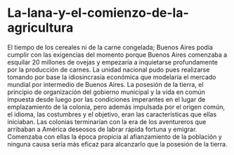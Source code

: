 # La-lana-y-el-comienzo-de-la-agricultura
El tiempo de los cereales ni de la carne congelada; Buenos Aires podía cumplir con las exigencias del momento porque Buenos Aires comenzaba a esquilar 20 millones de ovejas y empezaría a inquietarse profundamente por la producción de carnes. La unidad nacional pudo pues realizarse tomando por base la idiosincrasia económica que modelaría el mercado mundial por intermedio de Buenos Aires. La posesión de la tierra, el principio de organización del gobierno municipal y la vida en común impuesta desde luego por las condiciones imperantes en el lugar de emplazamiento de la colonia, pero además impulsada por el origen común, el idioma, las costumbres y el objetivo, eran las características que ellas iniciaban. Las colonias terminarían con la era de los aventureros que arribaban a América deseosos de labrar rápida fortuna y emigrar. Comenzaba con ellas la época propicia al afianzamiento de la población y ninguna causa sería más eficaz para alcanzarlo que la posesión de la tierra.
